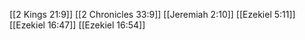 [[2 Kings 21:9]]
[[2 Chronicles 33:9]]
[[Jeremiah 2:10]]
[[Ezekiel 5:11]]
[[Ezekiel 16:47]]
[[Ezekiel 16:54]]
